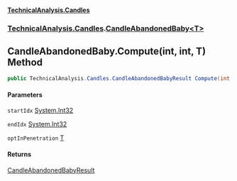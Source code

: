 #### [TechnicalAnalysis.Candles](TechnicalAnalysis.Candles.md 'TechnicalAnalysis.Candles')
### [TechnicalAnalysis.Candles](TechnicalAnalysis.Candles.md#TechnicalAnalysis.Candles 'TechnicalAnalysis.Candles').[CandleAbandonedBaby&lt;T&gt;](CandleAbandonedBaby_T_.md 'TechnicalAnalysis.Candles.CandleAbandonedBaby<T>')

## CandleAbandonedBaby<T>.Compute(int, int, T) Method

```csharp
public TechnicalAnalysis.Candles.CandleAbandonedBabyResult Compute(int startIdx, int endIdx, in T optInPenetration);
```
#### Parameters

<a name='TechnicalAnalysis.Candles.CandleAbandonedBaby_T_.Compute(int,int,T).startIdx'></a>

`startIdx` [System.Int32](https://docs.microsoft.com/en-us/dotnet/api/System.Int32 'System.Int32')

<a name='TechnicalAnalysis.Candles.CandleAbandonedBaby_T_.Compute(int,int,T).endIdx'></a>

`endIdx` [System.Int32](https://docs.microsoft.com/en-us/dotnet/api/System.Int32 'System.Int32')

<a name='TechnicalAnalysis.Candles.CandleAbandonedBaby_T_.Compute(int,int,T).optInPenetration'></a>

`optInPenetration` [T](CandleAbandonedBaby_T_.md#TechnicalAnalysis.Candles.CandleAbandonedBaby_T_.T 'TechnicalAnalysis.Candles.CandleAbandonedBaby<T>.T')

#### Returns
[CandleAbandonedBabyResult](CandleAbandonedBabyResult.md 'TechnicalAnalysis.Candles.CandleAbandonedBabyResult')